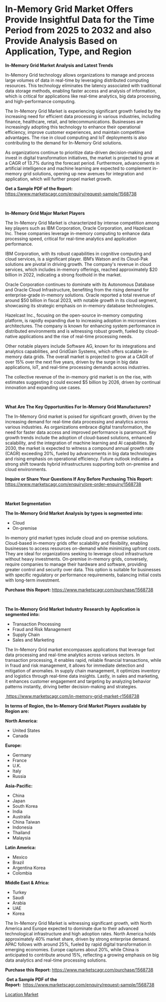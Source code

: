 <p><h1>In-Memory Grid Market Offers Provide Insightful Data for the Time Period from 2025 to 2032 and also Provide Analysis Based on Application, Type, and Region</h1></p><p><strong>In-Memory Grid Market Analysis and Latest Trends</strong></p>
<p><p>In-Memory Grid technology allows organizations to manage and process large volumes of data in real-time by leveraging distributed computing resources. This technology eliminates the latency associated with traditional data storage methods, enabling faster access and analysis of information, which is critical for applications like real-time analytics, big data processing, and high-performance computing.</p><p>The In-Memory Grid Market is experiencing significant growth fueled by the increasing need for efficient data processing in various industries, including finance, healthcare, retail, and telecommunications. Businesses are increasingly adopting this technology to enhance their operational efficiency, improve customer experiences, and maintain competitive advantages. The rise in cloud computing and IoT deployments is also contributing to the demand for In-Memory Grid solutions.</p><p>As organizations continue to prioritize data-driven decision-making and invest in digital transformation initiatives, the market is projected to grow at a CAGR of 13.7% during the forecast period. Furthermore, advancements in artificial intelligence and machine learning are expected to complement in-memory grid solutions, opening up new avenues for integration and application, which will further propel market growth.</p></p>
<p><strong>Get a Sample PDF of the Report:&nbsp;</strong> <a href="https://www.marketscagr.com/enquiry/request-sample/1568738?utm_campaign=2941&utm_medium=2&utm_source=Github&utm_content=ia&utm_term=25032025&utm_id=in-memory-grid">https://www.marketscagr.com/enquiry/request-sample/1568738</a></p>
<p>&nbsp;</p>
<p><strong>In-Memory Grid Major Market Players</strong></p>
<p><p>The In-Memory Grid Market is characterized by intense competition among key players such as IBM Corporation, Oracle Corporation, and Hazelcast Inc. These companies leverage in-memory computing to enhance data processing speed, critical for real-time analytics and application performance.</p><p>IBM Corporation, with its robust capabilities in cognitive computing and cloud services, is a significant player. IBM’s Watson and its Cloud-Pak solutions are pivotal in driving growth. The company's revenue in cloud services, which includes in-memory offerings, reached approximately $20 billion in 2022, indicating a strong foothold in the market.</p><p>Oracle Corporation continues to dominate with its Autonomous Database and Oracle Cloud Infrastructure, benefiting from the rising demand for enterprise-grade in-memory solutions. Oracle reported a total revenue of around $50 billion in fiscal 2023, with notable growth in its cloud segment, showcasing its strategic emphasis on in-memory database technologies.</p><p>Hazelcast Inc., focusing on the open-source in-memory computing platform, is rapidly expanding due to increasing adoption in microservices architectures. The company is known for enhancing system performance in distributed environments and is witnessing robust growth, fueled by cloud-native applications and the rise of real-time processing needs.</p><p>Other notable players include Software AG, known for its integrations and analytics capabilities, and GridGain Systems, which offers scalable in-memory data grids. The overall market is projected to grow at a CAGR of over 15% over the next five years, driven by the surge in big data applications, IoT, and real-time processing demands across industries.</p><p>The collective revenue of the in-memory grid market is on the rise, with estimates suggesting it could exceed $5 billion by 2026, driven by continual innovation and expanding use cases.</p></p>
<p>&nbsp;</p>
<p><strong>What Are The Key Opportunities For In-Memory Grid Manufacturers?</strong></p>
<p><p>The In-Memory Grid market is poised for significant growth, driven by the increasing demand for real-time data processing and analytics across various industries. As organizations embrace digital transformation, the need for faster data access and improved performance is paramount. Key growth trends include the adoption of cloud-based solutions, enhanced scalability, and the integration of machine learning and AI capabilities. By 2030, the market is expected to witness a compound annual growth rate (CAGR) exceeding 20%, fueled by advancements in big data technologies and rising emphasis on operational efficiency. Future outlook indicates a strong shift towards hybrid infrastructures supporting both on-premise and cloud environments.</p></p>
<p><strong>Inquire or Share Your Questions If Any Before Purchasing This Report:</strong> <a href="https://www.marketscagr.com/enquiry/pre-order-enquiry/1568738?utm_campaign=2941&utm_medium=2&utm_source=Github&utm_content=ia&utm_term=25032025&utm_id=in-memory-grid">https://www.marketscagr.com/enquiry/pre-order-enquiry/1568738</a></p>
<p>&nbsp;</p>
<p><strong>Market Segmentation</strong></p>
<p><strong>The In-Memory Grid Market Analysis by types is segmented into:</strong></p>
<p><ul><li>Cloud</li><li>On-premise</li></ul></p>
<p><p>In-memory grid market types include cloud and on-premise solutions. Cloud-based in-memory grids offer scalability and flexibility, enabling businesses to access resources on-demand while minimizing upfront costs. They are ideal for organizations seeking to leverage cloud infrastructure without heavy investments. On-premise in-memory grids, conversely, require companies to manage their hardware and software, providing greater control and security over data. This option is suitable for businesses with specific regulatory or performance requirements, balancing initial costs with long-term investment.</p></p>
<p><strong>Purchase this Report:&nbsp;</strong><a href="https://www.marketscagr.com/purchase/1568738?utm_campaign=2941&utm_medium=2&utm_source=Github&utm_content=ia&utm_term=25032025&utm_id=in-memory-grid">https://www.marketscagr.com/purchase/1568738</a></p>
<p>&nbsp;</p>
<p><strong>The In-Memory Grid Market Industry Research by Application is segmented into:</strong></p>
<p><ul><li>Transaction Processing</li><li>Fraud and Risk Management</li><li>Supply Chain</li><li>Sales and Marketing</li></ul></p>
<p><p>The In-Memory Grid market encompasses applications that leverage fast data processing and real-time analytics across various sectors. In transaction processing, it enables rapid, reliable financial transactions, while in fraud and risk management, it allows for immediate detection and mitigation of anomalies. In supply chain management, it optimizes inventory and logistics through real-time data insights. Lastly, in sales and marketing, it enhances customer engagement and targeting by analyzing behavior patterns instantly, driving better decision-making and strategies.</p></p>
<p><a href="https://www.marketscagr.com/in-memory-grid-market-r1568738?utm_campaign=2941&utm_medium=2&utm_source=Github&utm_content=ia&utm_term=25032025&utm_id=in-memory-grid">&nbsp;https://www.marketscagr.com/in-memory-grid-market-r1568738</a></p>
<p><strong>In terms of Region, the In-Memory Grid Market Players available by Region are:</strong></p>
<p>
    <p> <strong> North America: </strong>
        <ul>
            <li>United States</li>
            <li>Canada</li>
        </ul>
        </p> 
    <p> <strong> Europe: </strong>
        <ul>
            <li>Germany</li>
            <li>France</li>
            <li>U.K.</li>
            <li>Italy</li>
            <li>Russia</li>
        </ul>
        </p> 
    <p> <strong> Asia-Pacific: </strong>
        <ul>
            <li>China</li>
            <li>Japan</li>
            <li>South Korea</li>
            <li>India</li>
            <li>Australia</li>
            <li>China Taiwan</li>
            <li>Indonesia</li>
            <li>Thailand</li>
            <li>Malaysia</li>
        </ul>
        </p> 
    <p> <strong> Latin America: </strong>
        <ul>
            <li>Mexico</li>
            <li>Brazil</li>
            <li>Argentina Korea</li>
            <li>Colombia</li>
        </ul>
        </p> 
    <p> <strong> Middle East & Africa: </strong>
        <ul>
            <li>Turkey</li>
            <li>Saudi</li>
            <li>Arabia</li>
            <li>UAE</li>
            <li>Korea</li>
        </ul>
    </p>
    </p>
<p><p>The In-Memory Grid Market is witnessing significant growth, with North America and Europe expected to dominate due to their advanced technological infrastructure and high adoption rates. North America holds approximately 40% market share, driven by strong enterprise demand. APAC follows with around 25%, fueled by rapid digital transformation in emerging economies. Europe captures about 20%, while China is anticipated to contribute around 15%, reflecting a growing emphasis on big data analytics and real-time processing solutions.</p></p>
<p><strong>Purchase this Report: </strong><a href="https://www.marketscagr.com/purchase/1568738?utm_campaign=2941&utm_medium=2&utm_source=Github&utm_content=ia&utm_term=25032025&utm_id=in-memory-grid">https://www.marketscagr.com/purchase/1568738</a></p>
<p>&nbsp;<strong>Get a Sample PDF of the Report:&nbsp;&nbsp;</strong><a href="https://www.marketscagr.com/enquiry/request-sample/1568738?utm_campaign=2941&utm_medium=2&utm_source=Github&utm_content=ia&utm_term=25032025&utm_id=in-memory-grid">https://www.marketscagr.com/enquiry/request-sample/1568738</a></p>
<p><strong></strong></p>
<p><p><a href="https://github.com/pomasifilo/Market-Research-Report-List-1/blob/main/location-market.md?utm_campaign=2941&utm_medium=2&utm_source=Github&utm_content=ia&utm_term=25032025&utm_id=in-memory-grid">Location Market</a></p></p>